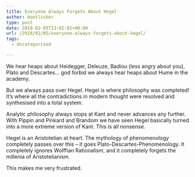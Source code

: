 ```yaml
---
title: Everyone Always Forgets About Hegel
author: bootlicker
type: post
date: 2018-02-05T13:02:02+00:00
url: /2018/02/05/everyone-always-forgets-about-hegel/
tags:
  - Uncategorised

---
```

We hear heaps about Heidegger, Deleuze, Badiou (less angry about you), Plato and Descartes&#8230; god forbid we always hear heaps about Hume in the academy.

But we always pass over Hegel. Hegel is where philosophy was completed! It&#8217;s where all the contradictions in modern thought were resolved and synthesised into a total system.

Analytic philosophy always stops at Kant and never advances any further. With Pippin and Pinkard and Brandom we have seen Hegel basically turned into a more extreme version of Kant. This is all nonsense.

Hegel is an Aristotelian at heart. The mythology of phenomenology completely passes over this &#8211; it goes Plato-Descartes-Phenomenology. It completely ignores Wolffian Rationalism, and it completely forgets the millenia of Aristotelianism.

This makes me very frustrated.
